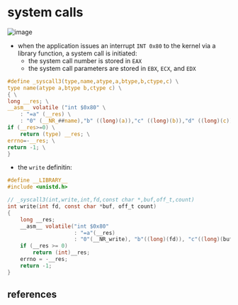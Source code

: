 # system calls
![image](https://github.com/lolyu/aoi/assets/35479537/a40cded2-6dd0-4c6c-8e59-c35b966bc49c)

* when the application issues an interrupt `INT 0x80` to the kernel via a library function, a system call is initiated:
    * the system call number is stored in `EAX`
    * the system call parameters are stored in `EBX`, `ECX`, and `EDX`

```c
#define _syscall3(type,name,atype,a,btype,b,ctype,c) \
type name(atype a,btype b,ctype c) \
{ \
long __res; \
__asm__ volatile ("int $0x80" \
	: "=a" (__res) \
	: "0" (__NR_##name),"b" ((long)(a)),"c" ((long)(b)),"d" ((long)(c))); \
if (__res>=0) \
	return (type) __res; \
errno=-__res; \
return -1; \
}
```
* the `write` definitin:

```c
#define __LIBRARY__
#include <unistd.h>

// _syscall3(int,write,int,fd,const char *,buf,off_t,count)
int write(int fd, const char *buf, off_t count)
{
    long __res;
    __asm__ volatile("int $0x80"
                     : "=a"(__res)
                     : "0"(__NR_write), "b"((long)(fd)), "c"((long)(buf)), "d"((long)(count)));
    if (__res >= 0)
        return (int)__res;
    errno = -__res;
    return -1;
}
```



## references
